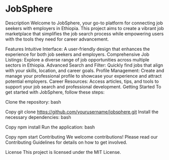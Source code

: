 # JobSphere
Description
Welcome to JobSphere, your go-to platform for connecting job seekers with employers in Ethiopia. This project aims to create a vibrant job marketplace that simplifies the job search process while empowering users with the tools they need for career advancement.

Features
Intuitive Interface: A user-friendly design that enhances the experience for both job seekers and employers.
Comprehensive Job Listings: Explore a diverse range of job opportunities across multiple sectors in Ethiopia.
Advanced Search and Filter: Quickly find jobs that align with your skills, location, and career goals.
Profile Management: Create and manage your professional profile to showcase your experience and attract potential employers.
Career Resources: Access articles, tips, and tools to support your job search and professional development.
Getting Started
To get started with JobSphere, follow these steps:

Clone the repository:
bash

Copy
git clone https://github.com/yourusername/jobsphere.git
Install the necessary dependencies:
bash

Copy
npm install
Run the application:
bash

Copy
npm start
Contributing
We welcome contributions! Please read our Contributing Guidelines for details on how to get involved.

License
This project is licensed under the MIT License.